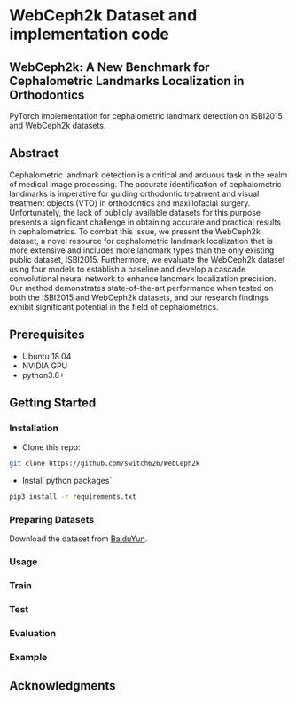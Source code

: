 # WebCeph2k Dataset and implementation code
## WebCeph2k: A New Benchmark for Cephalometric Landmarks Localization in Orthodontics

PyTorch implementation for cephalometric landmark detection on ISBI2015 and WebCeph2k datasets.

## Abstract
Cephalometric landmark detection is a critical and arduous task in the realm of medical image processing. The accurate identification of cephalometric landmarks is imperative for guiding orthodontic treatment and visual treatment objects (VTO) in orthodontics and maxillofacial surgery. Unfortunately, the lack of publicly available datasets for this purpose presents a significant challenge in obtaining accurate and practical results in cephalometrics. To combat this issue, we present the WebCeph2k dataset, a novel resource for cephalometric landmark localization that is more extensive and includes more landmark types than the only existing public dataset, ISBI2015. Furthermore, we evaluate the WebCeph2k dataset using four models to establish a baseline and develop a cascade convolutional neural network to enhance landmark localization precision. Our method demonstrates state-of-the-art performance when tested on both the ISBI2015 and WebCeph2k datasets, and our research findings exhibit significant potential in the field of cephalometrics.

## Prerequisites
- Ubuntu 18.04
- NVIDIA GPU 
- python3.8+

## Getting Started
### Installation

- Clone this repo:
```bash
git clone https://github.com/switch626/WebCeph2k
```

- Install python packages`
```bash
pip3 install -r requirements.txt
```

### Preparing Datasets
Download the dataset from [BaiduYun][1].

### Usage



### Train


### Test


### Evaluation


### Example


## Acknowledgments

[1]:www.baidu.com
